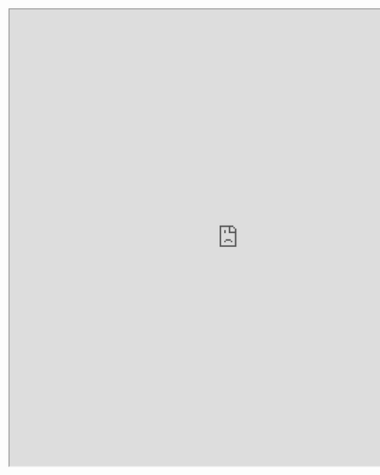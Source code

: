 <iframe
height = 900
width = 900
padding = 0 0
margins = 0 0
src="https://leagueoflegends.fandom.com/wiki/Viktor/LoL"></iframe>